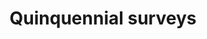 ---
layout: link
link_url: https://www.scotland.anglican.org/vestry-resources/buildings/quinquennial-surveys/
title: Quinquennial surveys
source: SEC Vestry Resources
card: Maintain buildings and keep them dry
petal: Energy Efficiency Improvements
task: Get your plan right
---